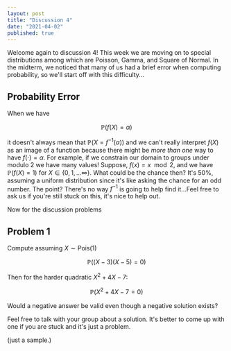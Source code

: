 ```yaml
---
layout: post
title: "Discussion 4"
date: "2021-04-02"
published: true
---
```


Welcome again to discussion 4! This week we are moving on to special distributions among which are Poisson, Gamma, and Square of Normal. In the midterm, we noticed that many of us had a brief error when computing probability, so we'll start off with this difficulty...

## Probability Error

When we have

$$
\mathbb{P}(f(X) = \alpha)
$$

it doesn't always mean that $\mathbb{P}(X = f^{-1}(\alpha))$ and we can't really interpret $f(X)$ as an image of a function because there might be *more than one* way to have $f(\cdot) = \alpha$. For example, if we constrain our domain to groups under modulo 2 we have many values! Suppose, $f(x) = x \mod 2$, and we have $\mathbb{P}(f(X) = 1)$ for $X \in \lbrace 0,1,...\infty \rbrace$. What could be the chance then? It's 50%, assuming a uniform distribution since it's like asking the chance for an odd number. The point? There's no way $f^{-1}$ is going to help find it...Feel free to ask us if you're still stuck on this, it's nice to help out.


Now for the discussion problems

## Problem 1

Compute assuming $X \sim \text{Pois}(1)$

$$
\mathbb{P}((X - 3)(X - 5) = 0)
$$

Then for the harder quadratic $X^2 + 4X - 7$:

$$
\mathbb{P}(X^2 + 4X - 7 = 0)
$$

Would a negative answer be valid even though a negative solution exists?

Feel free to talk with your group about a solution. It's better to come up with one if you are stuck and it's just a problem.

(just a sample.)
